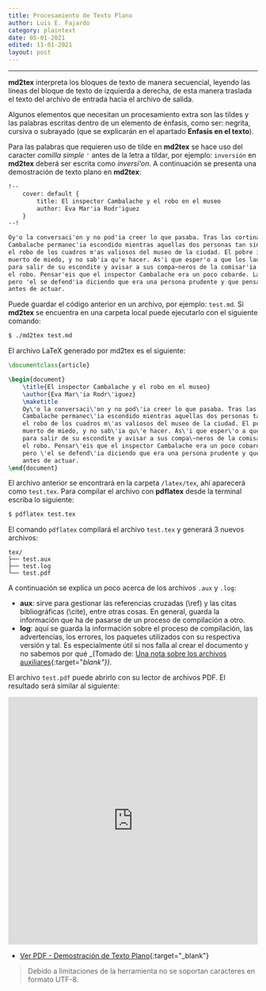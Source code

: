 ```yaml
---
title: Procesamiento de Texto Plano
author: Luis E. Fajardo
category: plaintext
date: 05-01-2021
edited: 11-01-2021
layout: post
---
```

***
**md2tex** interpreta los bloques de texto de manera secuencial, leyendo las líneas
del bloque de texto de izquierda a derecha, de esta manera traslada el texto del archivo de
entrada hacia el archivo de salida.

Algunos elementos que necesitan un procesamiento extra son las tildes y las palabras escritas
dentro de un elemento de énfasis, como ser: negrita, cursiva o subrayado (que se explicarán en 
el apartado **Enfasis en el texto**).

Para las palabras que requieren uso de tilde en **md2tex** se hace uso del caracter _comilla simple_ `'`
antes de la letra a tildar, por ejemplo: `inversión` en **md2tex** deberá ser escrita como _inversi'on_.
A continuación se presenta una demostración de texto plano en **md2tex**:

```md
!--
    cover: default {
        title: El inspector Cambalache y el robo en el museo
        author: Eva Mar'ia Rodr'iguez
    }
--!

Oy'o la conversaci'on y no pod'ia creer lo que pasaba. Tras las cortinas, el inspector 
Cambalache permanec'ia escondido mientras aquellas dos personas tan siniestras planeaban 
el robo de los cuadros m'as valiosos del museo de la ciudad. El pobre inspector estaba 
muerto de miedo, y no sab'ia qu'e hacer. As'i que esper'o a que los ladrones se marcharan 
para salir de su escondite y avisar a sus compa~neros de la comisar'ia para que evitaran 
el robo. Pensar'eis que el inspector Cambalache era un poco cobarde. La verdad es que s'i, 
pero 'el se defend'ia diciendo que era una persona prudente y que pensaba bien las cosas 
antes de actuar.
```
Puede guardar el código anterior en un archivo, por ejemplo: `test.md`.
Si **md2tex** se encuentra en una carpeta local puede ejecutarlo con el siguiente comando:
```bash
$ ./md2tex test.md
```
El archivo LaTeX generado por md2tex es el siguiente:

```latex
\documentclass{article}

\begin{document}
	\title{El inspector Cambalache y el robo en el museo}
	\author{Eva Mar\'ia Rodr\'iguez}
	\maketitle
	Oy\'o la conversaci\'on y no pod\'ia creer lo que pasaba. Tras las cortinas, el inspector 
	Cambalache permanec\'ia escondido mientras aquellas dos personas tan siniestras planeaban 
	el robo de los cuadros m\'as valiosos del museo de la ciudad. El pobre inspector estaba 
	muerto de miedo, y no sab\'ia qu\'e hacer. As\'i que esper\'o a que los ladrones se marcharan 
	para salir de su escondite y avisar a sus compa\~neros de la comisar\'ia para que evitaran 
	el robo. Pensar\'eis que el inspector Cambalache era un poco cobarde. La verdad es que s\'i, 
	pero \'el se defend\'ia diciendo que era una persona prudente y que pensaba bien las cosas 
	antes de actuar.
\end{document}
```

El archivo anterior se encontrará en la carpeta `/latex/tex`, ahí aparecerá como `test.tex`.
Para compilar el archivo con **pdflatex** desde la terminal escriba lo siguiente:

```bash
$ pdflatex test.tex
```

El comando `pdflatex` compilará el archivo `test.tex` y generará 3 nuevos archivos:

```
tex/
├── test.aux
├── test.log
└── test.pdf
```

A continuación se explica un poco acerca de los archivos `.aux` y `.log`:

- **aux**: sirve para gestionar las referencias cruzadas (\ref) y las citas bibliográficas (\cite), entre 
otras cosas. En general, guarda la información que ha de pasarse de un proceso de compilación a otro.
- **log**: aquí se guarda la información sobre el proceso de compilación, las advertencias, los errores, 
los paquetes utilizados con su respectiva versión y tal. Es especialmente útil si nos falla al crear el 
documento y no sabemos por qué _(Tomado de: [Una nota sobre los archivos auxiliares][1]{:target="_blank"})_.


El archivo `test.pdf` puede abrirlo con su lector de archivos PDF. El resultado será similar al
siguiente:

<iframe src="https://docs.google.com/gview?url={{site.url}}{{site.baseurl}}/assets/pdf/plain_text_demo.pdf&embedded=true" style="width:100%; height:500px;" frameborder="0"></iframe>

- [Ver PDF - Demostración de Texto Plano][2]{:target="_blank"}

> Debido a limitaciones de la herramienta no se soportan caracteres en formato UTF-8.


[1]: https://ondiz.github.io/cursoLatex/Contenido/Ap1.Auxiliares.html
[2]: {{site.url}}{{site.baseurl}}/assets/pdf/plain_text_demo.pdf
